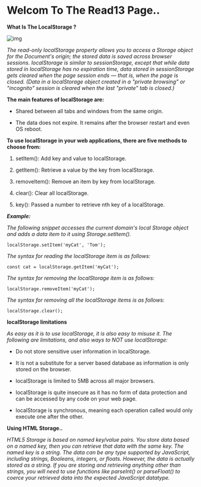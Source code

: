 # Welcom To The Read13 Page..

**What Is The LocalStorage ?**

![img](https://www.tutsmake.com/wp-content/uploads/2020/06/JavaScript-localStorage.jpeg)

*The read-only localStorage property allows you to access a Storage object for the Document's origin; the stored data is saved across browser sessions. localStorage is similar to sessionStorage, except that while data stored in localStorage has no expiration time, data stored in sessionStorage gets cleared when the page session ends — that is, when the page is closed. (Data in a localStorage object created in a "private browsing" or "incognito" session is cleared when the last "private" tab is closed.)*

**The main features of localStorage are:**

- Shared between all tabs and windows from the same origin.

- The data does not expire. It remains after the browser restart and even OS reboot.

**To use localStorage in your web applications, there are five methods to choose from:**

1. setItem(): Add key and value to localStorage.

2. getItem(): Retrieve a value by the key from localStorage.

3. removeItem(): Remove an item by key from localStorage.

4. clear(): Clear all localStorage.

5. key(): Passed a number to retrieve nth key of a localStorage.

***Example:***

*The following snippet accesses the current domain's local Storage object and adds a data item to it using Storage.setItem().*

`localStorage.setItem('myCat', 'Tom');`

*The syntax for reading the localStorage item is as follows:*

`const cat = localStorage.getItem('myCat');`

*The syntax for removing the localStorage item is as follows:*

`localStorage.removeItem('myCat');`

*The syntax for removing all the localStorage items is as follows:*

`localStorage.clear();`


**localStorage limitations**

*As easy as it is to use localStorage, it is also easy to misuse it. The following are limitations, and also ways to NOT use localStorage:*

- Do not store sensitive user information in localStorage.

- It is not a substitute for a server based database as information is only stored on the browser.

- localStorage is limited to 5MB across all major browsers.

- localStorage is quite insecure as it has no form of data protection and can be accessed by any code on your web page.

- localStorage is synchronous, meaning each operation called would only execute one after the other.


**Using HTML Storage..**

*HTML5 Storage is based on named key/value pairs. You store data based on a named key, then you can retrieve that data with the same key. The named key is a string. The data can be any type supported by JavaScript, including strings, Booleans, integers, or floats. However, the data is actually stored as a string. If you are storing and retrieving anything other than strings, you will need to use functions like parseInt() or parseFloat() to coerce your retrieved data into the expected JavaScript datatype.*
